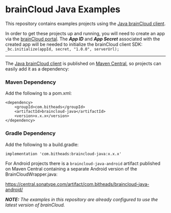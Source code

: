 # brainCloud Java Examples

This repository contains examples projects using the [Java brainCloud client](https://github.com/getbraincloud/braincloud-java).

In order to get these projects up and running, you will need to create an app via the [brainCloud portal](https://portalx.braincloudservers.com/). The ***App ID*** and ***App Secret*** associated with the created app will be needed to initialize the brainCloud client SDK: `_bc.initialize(appId, secret, "1.0.0", serverUrl);`

---

The [Java brainCloud client](https://github.com/getbraincloud/braincloud-java) is published on [Maven Central](https://central.sonatype.com/artifact/com.bitheads/braincloud-java), so projects can easily add it as a dependency:
### Maven Dependency

Add the following to a pom.xml:

```
<dependency>
    <groupId>com.bitheads</groupId>
    <artifactId>braincloud-java</artifactId>
    <version>x.x.x</version>
</dependency>
```

### Gradle Dependency
Add the following to a build.gradle:

```
implementation 'com.bitheads:braincloud-java:x.x.x'
```

For Android projects there is a ```braincloud-java-android``` artifact published on Maven Central containing a separate Android version of the BrainCloudWrapper.java:

https://central.sonatype.com/artifact/com.bitheads/braincloud-java-android/

***NOTE:*** *The examples in this repository are already configured to use the latest version of brainCloud.*
